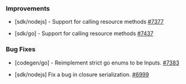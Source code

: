 
### Improvements

- [sdk/nodejs] - Support for calling resource methods
  [#7377](https://github.com/pulumi/pulumi/pull/7377)

- [sdk/go] - Support for calling resource methods
  [#7437](https://github.com/pulumi/pulumi/pull/7437)
  
### Bug Fixes

- [codegen/go] - Reimplement strict go enums to be Inputs.
  [#7383](https://github.com/pulumi/pulumi/pull/7383)

- [sdk/nodejs] Fix a bug in closure serialization. 
  [#6999](https://github.com/pulumi/pulumi/pull/6999)
